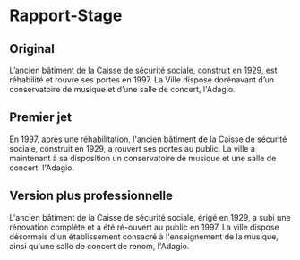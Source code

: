 # Rapport-Stage

## Original
L’ancien bâtiment de la Caisse de sécurité sociale, construit en 1929, est réhabilité et rouvre ses portes en 1997. La Ville dispose dorénavant d’un conservatoire de musique et d’une salle de concert, l'Adagio.

## Premier jet
En 1997, après une réhabilitation, l'ancien bâtiment de la Caisse de sécurité sociale, construit en 1929, a rouvert ses portes au public. La ville a maintenant à sa disposition un conservatoire de musique et une salle de concert, l'Adagio.

## Version plus professionnelle
L'ancien bâtiment de la Caisse de sécurité sociale, érigé en 1929, a subi une rénovation complète et a été ré-ouvert au public en 1997. La ville dispose désormais d'un établissement consacré à l'enseignement de la musique, ainsi qu'une salle de concert de renom, l'Adagio.
